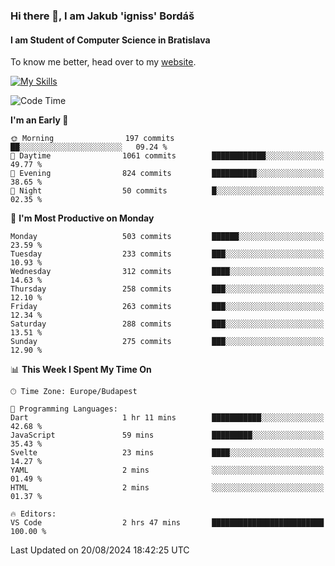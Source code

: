 ### Hi there 👋, I am Jakub 'igniss' Bordáš

#### I am Student of Computer Science in Bratislava
To know me better, head over to my [website](https://bordas.sk).

[![My Skills](https://skillicons.dev/icons?i=js,html,css,figma,svelte,java,kotlin,python,postgresql,typescript,nest,nodejs)](https://bordas.sk)


<!--START_SECTION:waka-->
![Code Time](http://img.shields.io/badge/Code%20Time-1%2C496%20hrs%2020%20mins-blue)

**I'm an Early 🐤** 

```text
🌞 Morning                197 commits         ██░░░░░░░░░░░░░░░░░░░░░░░   09.24 % 
🌆 Daytime                1061 commits        ████████████░░░░░░░░░░░░░   49.77 % 
🌃 Evening                824 commits         ██████████░░░░░░░░░░░░░░░   38.65 % 
🌙 Night                  50 commits          █░░░░░░░░░░░░░░░░░░░░░░░░   02.35 % 
```
📅 **I'm Most Productive on Monday** 

```text
Monday                   503 commits         ██████░░░░░░░░░░░░░░░░░░░   23.59 % 
Tuesday                  233 commits         ███░░░░░░░░░░░░░░░░░░░░░░   10.93 % 
Wednesday                312 commits         ████░░░░░░░░░░░░░░░░░░░░░   14.63 % 
Thursday                 258 commits         ███░░░░░░░░░░░░░░░░░░░░░░   12.10 % 
Friday                   263 commits         ███░░░░░░░░░░░░░░░░░░░░░░   12.34 % 
Saturday                 288 commits         ███░░░░░░░░░░░░░░░░░░░░░░   13.51 % 
Sunday                   275 commits         ███░░░░░░░░░░░░░░░░░░░░░░   12.90 % 
```


📊 **This Week I Spent My Time On** 

```text
🕑︎ Time Zone: Europe/Budapest

💬 Programming Languages: 
Dart                     1 hr 11 mins        ███████████░░░░░░░░░░░░░░   42.68 % 
JavaScript               59 mins             █████████░░░░░░░░░░░░░░░░   35.43 % 
Svelte                   23 mins             ████░░░░░░░░░░░░░░░░░░░░░   14.27 % 
YAML                     2 mins              ░░░░░░░░░░░░░░░░░░░░░░░░░   01.49 % 
HTML                     2 mins              ░░░░░░░░░░░░░░░░░░░░░░░░░   01.37 % 

🔥 Editors: 
VS Code                  2 hrs 47 mins       █████████████████████████   100.00 % 
```


 Last Updated on 20/08/2024 18:42:25 UTC
<!--END_SECTION:waka-->
